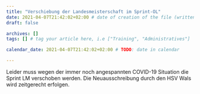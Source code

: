 ```yaml
---
title: "Verschiebung der Landesmeisterschaft im Sprint-OL"
date: 2021-04-07T21:42:02+02:00 # date of creation of the file (written)
draft: false

archives: []
tags: [] # tag your article here, i.e ["Training", "Administratives"]

calendar_date: 2021-04-07T21:42:02+02:00 # TODO: date in calendar

---
```


Leider muss wegen der immer noch angespannten COVID-19 Situation die Sprint LM verschoben werden. Die Neuausschreibung durch den HSV Wals wird zeitgerecht erfolgen.

<!--more-->

